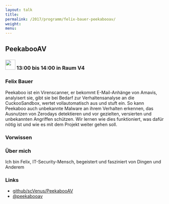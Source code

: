 ```yaml
---
layout: talk
title:
permalink: /2017/programm/felix-bauer-peekabooav/
weight:
menu:
---
```

## PeekabooAV

### <img height = "32" src="../../../images/talk.svg"> 13:00 bis 14:00 in Raum V4

### Felix Bauer

Peekaboo ist ein Virenscanner, er bekommt E-Mail-Anhänge von Amavis, analyisert sie, gibt sie bei Bedarf zur Verhaltensanalyse an die CuckooSandbox, wertet vollautomatisch aus und stuft ein. So kann Peekaboo auch unbekannte Malware an ihrem Verhalten erkennen, das Ausnutzen von Zerodays detektieren und vor gezielten, versierten und unbekannten Angriffen schützen. Wir lernen wie dies funktioniert, was dafür nötig ist und wie es mit dem Projekt weiter gehen soll.

### Vorwissen

### Über mich

Ich bin Felix, IT-Security-Mensch, begeistert und fasziniert von Dingen und Anderem

### Links

- <a href="https://github.com/scVENUS/PeekabooAV" target="_blank">github/scVenus/PeekabooAV</a>
- <a href="https://twitter.com/peekabooav" target="_blank">@peekabooav</a>